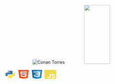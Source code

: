 <div align="center">  
  <img width="49%" height="195px" src="https://github-readme-stats.vercel.app/api?username=C0nanT&show_icons=true&count_private=true&hide_border=true&title_color=0fa1c0&icon_color=0fa1c0&text_color=ffffff&bg_color=0d1117" alt="Conan Torres" /> 
  <img width="41%" height="195px" src="https://github-readme-stats.vercel.app/api/top-langs/?username=C0nanT&layout=compact&hide_border=true&title_color=ff91a4&text_color=ff91a4&bg_color=0d1117" />
</div>


<div style="display: inline_block"><br>
  <img align="center" alt="Conan-Python" height="30" width="40" src="https://raw.githubusercontent.com/devicons/devicon/master/icons/python/python-original.svg">
  <img align="center" alt="Conan-HTML" height="30" width="40" src="https://raw.githubusercontent.com/devicons/devicon/master/icons/html5/html5-original.svg">
  <img align="center" alt="Conan-CSS" height="30" width="40" src="https://raw.githubusercontent.com/devicons/devicon/master/icons/css3/css3-original.svg">
  <img align="center" alt="Conan-Js" height="30" width="40" src="https://raw.githubusercontent.com/devicons/devicon/master/icons/javascript/javascript-plain.svg">
</div>
